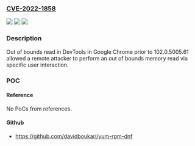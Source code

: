 ### [CVE-2022-1858](https://cve.mitre.org/cgi-bin/cvename.cgi?name=CVE-2022-1858)
![](https://img.shields.io/static/v1?label=Product&message=Chrome&color=blue)
![](https://img.shields.io/static/v1?label=Version&message=%3C%20102.0.5005.61%20&color=brighgreen)
![](https://img.shields.io/static/v1?label=Vulnerability&message=Out%20of%20bounds%20read&color=brighgreen)

### Description

Out of bounds read in DevTools in Google Chrome prior to 102.0.5005.61 allowed a remote attacker to perform an out of bounds memory read via specific user interaction.

### POC

#### Reference
No PoCs from references.

#### Github
- https://github.com/davidboukari/yum-rpm-dnf

